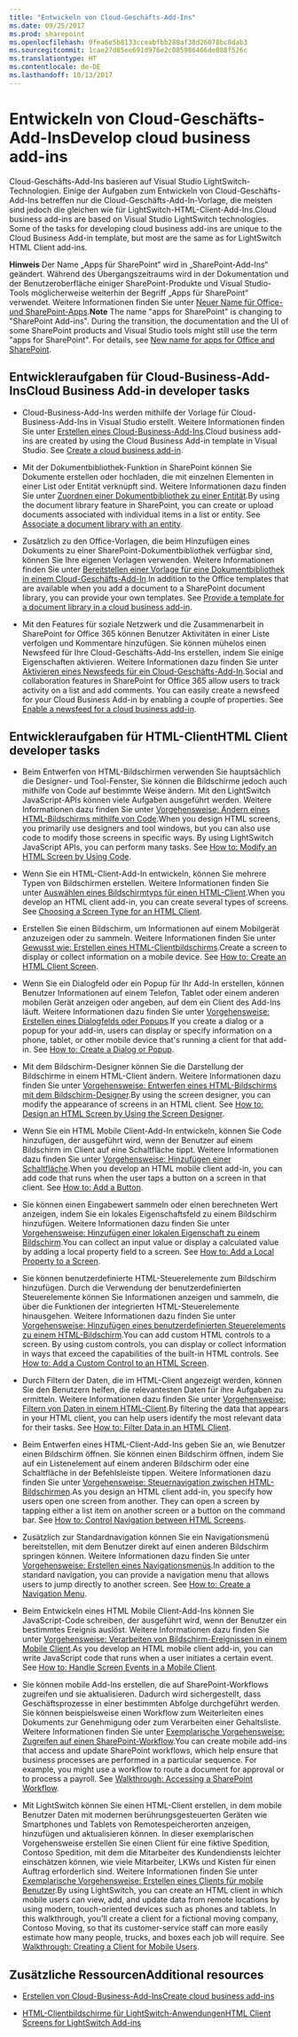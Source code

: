 ```yaml
---
title: "Entwickeln von Cloud-Geschäfts-Add-Ins"
ms.date: 09/25/2017
ms.prod: sharepoint
ms.openlocfilehash: 9fea6e5b8133cceabfbb280af38d26078bc8dab3
ms.sourcegitcommit: 1cae27d85ee691d976e2c085986466de088f526c
ms.translationtype: HT
ms.contentlocale: de-DE
ms.lasthandoff: 10/13/2017
---
```

# <a name="develop-cloud-business-add-ins"></a><span data-ttu-id="f2cf4-102">Entwickeln von Cloud-Geschäfts-Add-Ins</span><span class="sxs-lookup"><span data-stu-id="f2cf4-102">Develop cloud business add-ins</span></span>
 <span data-ttu-id="f2cf4-p101">Cloud-Geschäfts-Add-Ins basieren auf Visual Studio LightSwitch-Technologien. Einige der Aufgaben zum Entwickeln von Cloud-Geschäfts-Add-Ins betreffen nur die Cloud-Geschäfts-Add-In-Vorlage, die meisten sind jedoch die gleichen wie für LightSwitch-HTML-Client-Add-Ins.</span><span class="sxs-lookup"><span data-stu-id="f2cf4-p101">Cloud business add-ins are based on Visual Studio LightSwitch technologies. Some of the tasks for developing cloud business add-ins are unique to the Cloud Business Add-in template, but most are the same as for LightSwitch HTML Client add-ins.</span></span>
 

 <span data-ttu-id="f2cf4-p102">**Hinweis** Der Name „Apps für SharePoint“ wird in „SharePoint-Add-Ins“ geändert. Während des Übergangszeitraums wird in der Dokumentation und der Benutzeroberfläche einiger SharePoint-Produkte und Visual Studio-Tools möglicherweise weiterhin der Begriff „Apps für SharePoint“ verwendet. Weitere Informationen finden Sie unter [Neuer Name für Office- und SharePoint-Apps](new-name-for-apps-for-sharepoint.md#bk_newname).</span><span class="sxs-lookup"><span data-stu-id="f2cf4-p102">**Note**  The name "apps for SharePoint" is changing to "SharePoint Add-ins". During the transition, the documentation and the UI of some SharePoint products and Visual Studio tools might still use the term "apps for SharePoint". For details, see  [New name for apps for Office and SharePoint](new-name-for-apps-for-sharepoint.md#bk_newname).</span></span>
 


## <a name="cloud-business-add-in-developer-tasks"></a><span data-ttu-id="f2cf4-108">Entwickleraufgaben für Cloud-Business-Add-Ins</span><span class="sxs-lookup"><span data-stu-id="f2cf4-108">Cloud Business Add-in developer tasks</span></span>


- <span data-ttu-id="f2cf4-p103">Cloud-Business-Add-Ins werden mithilfe der Vorlage für Cloud-Business-Add-Ins in Visual Studio erstellt. Weitere Informationen finden Sie unter [Erstellen eines Cloud-Business-Add-Ins](create-a-cloud-business-add-in.md).</span><span class="sxs-lookup"><span data-stu-id="f2cf4-p103">Cloud business add-ins are created by using the Cloud Business Add-in template in Visual Studio. See  [Create a cloud business add-in](create-a-cloud-business-add-in.md).</span></span>
    
 
- <span data-ttu-id="f2cf4-p104">Mit der Dokumentbibliothek-Funktion in SharePoint können Sie Dokumente erstellen oder hochladen, die mit einzelnen Elementen in einer List oder Entität verknüpft sind. Weitere Informationen dazu finden Sie unter  [Zuordnen einer Dokumentbibliothek zu einer Entität](associate-a-document-library-with-an-entity.md).</span><span class="sxs-lookup"><span data-stu-id="f2cf4-p104">By using the document library feature in SharePoint, you can create or upload documents associated with individual items in a list or entity. See  [Associate a document library with an entity](associate-a-document-library-with-an-entity.md).</span></span>
    
 
- <span data-ttu-id="f2cf4-p105">Zusätzlich zu den Office-Vorlagen, die beim Hinzufügen eines Dokuments zu einer SharePoint-Dokumentbibliothek verfügbar sind, können Sie Ihre eigenen Vorlagen verwenden. Weitere Informationen finden Sie unter  [Bereitstellen einer Vorlage für eine Dokumentbibliothek in einem Cloud-Geschäfts-Add-In](provide-a-template-for-a-document-library-in-a-cloud-business-add-in.md).</span><span class="sxs-lookup"><span data-stu-id="f2cf4-p105">In addition to the Office templates that are available when you add a document to a SharePoint document library, you can provide your own templates. See  [Provide a template for a document library in a cloud business add-in](provide-a-template-for-a-document-library-in-a-cloud-business-add-in.md).</span></span>
    
 
- <span data-ttu-id="f2cf4-p106">Mit den Features für soziale Netzwerk und die Zusammenarbeit in SharePoint for Office 365 können Benutzer Aktivitäten in einer Liste verfolgen und Kommentare hinzufügen. Sie können mühelos einen Newsfeed für Ihre Cloud-Geschäfts-Add-Ins erstellen, indem Sie einige Eigenschaften aktivieren. Weitere Informationen dazu finden Sie unter  [Aktivieren eines Newsfeeds für ein Cloud-Geschäfts-Add-In](enable-a-newsfeed-for-a-cloud-business-add-in.md).</span><span class="sxs-lookup"><span data-stu-id="f2cf4-p106">Social and collaboration features in SharePoint for Office 365 allow users to track activity on a list and add comments. You can easily create a newsfeed for your Cloud Business Add-in by enabling a couple of properties. See  [Enable a newsfeed for a cloud business add-in](enable-a-newsfeed-for-a-cloud-business-add-in.md).</span></span>
    
 

## <a name="html-client-developer-tasks"></a><span data-ttu-id="f2cf4-118">Entwickleraufgaben für HTML-Client</span><span class="sxs-lookup"><span data-stu-id="f2cf4-118">HTML Client developer tasks</span></span>


- <span data-ttu-id="f2cf4-p107">Beim Entwerfen von HTML-Bildschirmen verwenden Sie hauptsächlich die Designer- und Tool-Fenster, Sie können die Bildschirme jedoch auch mithilfe von Code auf bestimmte Weise ändern. Mit den LightSwitch JavaScript-APIs können viele Aufgaben ausgeführt werden. Weitere Informationen dazu finden Sie unter  [Vorgehensweise: Ändern eines HTML-Bildschirms mithilfe von Code](http://msdn.microsoft.com/en-us/library/jj733572.aspx).</span><span class="sxs-lookup"><span data-stu-id="f2cf4-p107">When you design HTML screens, you primarily use designers and tool windows, but you can also use code to modify those screens in specific ways. By using LightSwitch JavaScript APIs, you can perform many tasks. See  [How to: Modify an HTML Screen by Using Code](http://msdn.microsoft.com/en-us/library/jj733572.aspx).</span></span>
    
 
- <span data-ttu-id="f2cf4-p108">Wenn Sie ein HTML-Client-Add-In entwickeln, können Sie mehrere Typen von Bildschirmen erstellen. Weitere Informationen finden Sie unter [Auswählen eines Bildschirmtyps für einen HTML-Client](http://msdn.microsoft.com/en-us/library/jj713590.aspx).</span><span class="sxs-lookup"><span data-stu-id="f2cf4-p108">When you develop an HTML client add-in, you can create several types of screens. See  [Choosing a Screen Type for an HTML Client](http://msdn.microsoft.com/en-us/library/jj713590.aspx).</span></span>
    
 
- <span data-ttu-id="f2cf4-p109">Erstellen Sie einen Bildschirm, um Informationen auf einem Mobilgerät anzuzeigen oder zu sammeln. Weitere Informationen finden Sie unter [Gewusst wie: Erstellen eines HTML-Clientbildschirms](http://msdn.microsoft.com/en-us/library/jj713589.aspx).</span><span class="sxs-lookup"><span data-stu-id="f2cf4-p109">Create a screen to display or collect information on a mobile device. See  [How to: Create an HTML Client Screen](http://msdn.microsoft.com/en-us/library/jj713589.aspx).</span></span>
    
 
- <span data-ttu-id="f2cf4-p110">Wenn Sie ein Dialogfeld oder ein Popup für Ihr Add-In erstellen, können Benutzer Informationen auf einem Telefon, Tablet oder einem anderen mobilen Gerät anzeigen oder angeben, auf dem ein Client des Add-Ins läuft. Weitere Informationen dazu finden Sie unter  [Vorgehensweise: Erstellen eines Dialogfelds oder Popups](http://msdn.microsoft.com/en-us/library/jj713587.aspx).</span><span class="sxs-lookup"><span data-stu-id="f2cf4-p110">If you create a dialog or a popup for your add-in, users can display or specify information on a phone, tablet, or other mobile device that's running a client for that add-in. See  [How to: Create a Dialog or Popup](http://msdn.microsoft.com/en-us/library/jj713587.aspx).</span></span>
    
 
- <span data-ttu-id="f2cf4-p111">Mit dem Bildschirm-Designer können Sie die Darstellung der Bildschirme in einem HTML-Client ändern. Weitere Informationen dazu finden Sie unter  [Vorgehensweise: Entwerfen eines HTML-Bildschirms mit dem Bildschirm-Designer](http://msdn.microsoft.com/en-us/library/jj733575.aspx).</span><span class="sxs-lookup"><span data-stu-id="f2cf4-p111">By using the screen designer, you can modify the appearance of screens in an HTML client. See  [How to: Design an HTML Screen by Using the Screen Designer](http://msdn.microsoft.com/en-us/library/jj733575.aspx).</span></span>
    
 
- <span data-ttu-id="f2cf4-p112">Wenn Sie ein HTML Mobile Client-Add-In entwickeln, können Sie Code hinzufügen, der ausgeführt wird, wenn der Benutzer auf einem Bildschirm im Client auf eine Schaltfläche tippt. Weitere Informationen dazu finden Sie unter  [Vorgehensweise: Hinzufügen einer Schaltfläche](http://msdn.microsoft.com/en-us/library/jj733573.aspx).</span><span class="sxs-lookup"><span data-stu-id="f2cf4-p112">When you develop an HTML mobile client add-in, you can add code that runs when the user taps a button on a screen in that client. See  [How to: Add a Button](http://msdn.microsoft.com/en-us/library/jj733573.aspx).</span></span>
    
 
- <span data-ttu-id="f2cf4-p113">Sie können einen Eingabewert sammeln oder einen berechneten Wert anzeigen, indem Sie ein lokales Eigenschaftsfeld zu einem Bildschirm hinzufügen. Weitere Informationen dazu finden Sie unter  [Vorgehensweise: Hinzufügen einer lokalen Eigenschaft zu einem Bildschirm](http://msdn.microsoft.com/en-us/library/jj733571.aspx).</span><span class="sxs-lookup"><span data-stu-id="f2cf4-p113">You can collect an input value or display a calculated value by adding a local property field to a screen. See  [How to: Add a Local Property to a Screen](http://msdn.microsoft.com/en-us/library/jj733571.aspx).</span></span>
    
 
- <span data-ttu-id="f2cf4-p114">Sie können benutzerdefinierte HTML-Steuerelemente zum Bildschirm hinzufügen. Durch die Verwendung der benutzerdefinierten Steuerelemente können Sie Informationen anzeigen und sammeln, die über die Funktionen der integrierten HTML-Steuerelemente hinausgehen. Weitere Informationen dazu finden Sie unter  [Vorgehensweise: Hinzufügen eines benutzerdefinierten Steuerelements zu einem HTML-Bildschirm](http://msdn.microsoft.com/en-us/library/jj733569.aspx).</span><span class="sxs-lookup"><span data-stu-id="f2cf4-p114">You can add custom HTML controls to a screen. By using custom controls, you can display or collect information in ways that exceed the capabilities of the built-in HTML controls. See  [How to: Add a Custom Control to an HTML Screen](http://msdn.microsoft.com/en-us/library/jj733569.aspx).</span></span>
    
 
- <span data-ttu-id="f2cf4-p115">Durch Filtern der Daten, die im HTML-Client angezeigt werden, können Sie den Benutzern helfen, die relevantesten Daten für ihre Aufgaben zu ermitteln. Weitere Informationen dazu finden Sie unter  [Vorgehensweise: Filtern von Daten in einem HTML-Client](http://msdn.microsoft.com/en-us/library/jj733574.aspx).</span><span class="sxs-lookup"><span data-stu-id="f2cf4-p115">By filtering the data that appears in your HTML client, you can help users identify the most relevant data for their tasks. See  [How to: Filter Data in an HTML Client](http://msdn.microsoft.com/en-us/library/jj733574.aspx).</span></span>
    
 
- <span data-ttu-id="f2cf4-p116">Beim Entwerfen eines HTML-Client-Add-Ins geben Sie an, wie Benutzer einen Bildschirm öffnen. Sie können einen Bildschirm öffnen, indem Sie auf ein Listenelement auf einem anderen Bildschirm oder eine Schaltfläche in der Befehlsleiste tippen. Weitere Informationen dazu finden Sie unter  [Vorgehensweise: Steuernavigation zwischen HTML-Bildschirmen](http://msdn.microsoft.com/en-us/library/jj733570.aspx).</span><span class="sxs-lookup"><span data-stu-id="f2cf4-p116">As you design an HTML client add-in, you specify how users open one screen from another. They can open a screen by tapping either a list item on another screen or a button on the command bar. See  [How to: Control Navigation between HTML Screens](http://msdn.microsoft.com/en-us/library/jj733570.aspx).</span></span>
    
 
- <span data-ttu-id="f2cf4-p117">Zusätzlich zur Standardnavigation können Sie ein Navigationsmenü bereitstellen, mit dem Benutzer direkt auf einen anderen Bildschirm springen können. Weitere Informationen dazu finden Sie unter  [Vorgehensweise: Erstellen eines Navigationsmenüs](http://msdn.microsoft.com/en-us/library/dn546744.aspx).</span><span class="sxs-lookup"><span data-stu-id="f2cf4-p117">In addition to the standard navigation, you can provide a navigation menu that allows users to jump directly to another screen. See  [How to: Create a Navigation Menu](http://msdn.microsoft.com/en-us/library/dn546744.aspx).</span></span>
    
 
- <span data-ttu-id="f2cf4-p118">Beim Entwickeln eines HTML Mobile Client-Add-Ins können Sie JavaScript-Code schreiben, der ausgeführt wird, wenn der Benutzer ein bestimmtes Ereignis auslöst. Weitere Informationen dazu finden Sie unter  [Vorgehensweise: Verarbeiten von Bildschirm-Ereignissen in einem Mobile Client](http://msdn.microsoft.com/en-us/library/jj863131.aspx).</span><span class="sxs-lookup"><span data-stu-id="f2cf4-p118">As you develop an HTML mobile client add-in, you can write JavaScript code that runs when a user initiates a certain event. See  [How to: Handle Screen Events in a Mobile Client](http://msdn.microsoft.com/en-us/library/jj863131.aspx).</span></span>
    
 
- <span data-ttu-id="f2cf4-p119">Sie können mobile Add-Ins erstellen, die auf SharePoint-Workflows zugreifen und sie aktualisieren. Dadurch wird sichergestellt, dass Geschäftsprozesse in einer bestimmten Abfolge durchgeführt werden. Sie können beispielsweise einen Workflow zum Weiterleiten eines Dokuments zur Genehmigung oder zum Verarbeiten einer Gehaltsliste. Weitere Informationen finden Sie unter  [Exemplarische Vorgehensweise: Zugreifen auf einen SharePoint-Workflow](http://msdn.microsoft.com/en-us/library/dn282437.aspx).</span><span class="sxs-lookup"><span data-stu-id="f2cf4-p119">You can create mobile add-ins that access and update SharePoint workflows, which help ensure that business processes are performed in a particular sequence. For example, you might use a workflow to route a document for approval or to process a payroll. See  [Walkthrough: Accessing a SharePoint Workflow](http://msdn.microsoft.com/en-us/library/dn282437.aspx).</span></span>
    
 
- <span data-ttu-id="f2cf4-p120">Mit LightSwitch können Sie einen HTML-Client erstellen, in dem mobile Benutzer Daten mit modernen berührungsgesteuerten Geräten wie Smartphones und Tablets von Remotespeicherorten anzeigen, hinzufügen und aktualisieren können. In dieser exemplarischen Vorgehensweise erstellen Sie einen Client für eine fiktive Spedition, Contoso Spedition, mit dem die Mitarbeiter des Kundendiensts leichter einschätzen können, wie viele Mitarbeiter, LKWs und Kisten für einen Auftrag erforderlich sind. Weitere Informationen finden Sie unter  [Exemplarische Vorgehensweise: Erstellen eines Clients für mobile Benutzer](http://msdn.microsoft.com/en-us/library/jj674624.aspx).</span><span class="sxs-lookup"><span data-stu-id="f2cf4-p120">By using LightSwitch, you can create an HTML client in which mobile users can view, add, and update data from remote locations by using modern, touch-oriented devices such as phones and tablets. In this walkthrough, you'll create a client for a fictional moving company, Contoso Moving, so that its customer-service staff can more easily estimate how many people, trucks, and boxes each job will require. See  [Walkthrough: Creating a Client for Mobile Users](http://msdn.microsoft.com/en-us/library/jj674624.aspx).</span></span>
    
 

## <a name="additional-resources"></a><span data-ttu-id="f2cf4-152">Zusätzliche Ressourcen</span><span class="sxs-lookup"><span data-stu-id="f2cf4-152">Additional resources</span></span>
<span data-ttu-id="f2cf4-153"><a name="bk_addresources"> </a></span><span class="sxs-lookup"><span data-stu-id="f2cf4-153"><a name="bk_addresources"> </a></span></span>


-  [<span data-ttu-id="f2cf4-154">Erstellen von Cloud-Business-Add-Ins</span><span class="sxs-lookup"><span data-stu-id="f2cf4-154">Create cloud business add-ins</span></span>](create-cloud-business-add-ins.md)
    
 
-  [<span data-ttu-id="f2cf4-155">HTML-Clientbildschirme für LightSwitch-Anwendungen</span><span class="sxs-lookup"><span data-stu-id="f2cf4-155">HTML Client Screens for LightSwitch Add-ins</span></span>](http://msdn.microsoft.com/en-us/library/jj674623.aspx)
    
 

